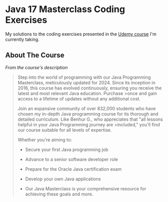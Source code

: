 # Java 17 Masterclass Coding Exercises
My solutions to the coding exercises presented in the [Udemy course](https://www.udemy.com/course/java-the-complete-java-developer-course/) I'm currently taking.

## About The Course
*From the course's description*

>Step into the world of programming with our Java Programming Masterclass, meticulously updated for 2024. Since its inception in 2016, this course has evolved continuously, ensuring you receive the latest and most relevant Java education. Purchase >once and gain access to a lifetime of updates without any additional cost.
>
>Join an expansive community of over 832,000 students who have chosen my in-depth Java programming course for its thorough and detailed curriculum. Like Benhur G., who appreciates that "all lessons helpful in your Java Programming journey are >included," you'll find our course suitable for all levels of expertise.
>
>Whether you're aiming to:
>
>* Secure your first Java programming job
>
>* Advance to a senior software developer role
>
>* Prepare for the Oracle Java certification exam
>
>* Develop your own Java applications
>
>* Our Java Masterclass is your comprehensive resource for achieving these goals and more.
